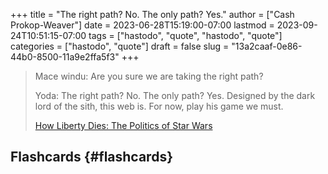 +++
title = "The right path? No. The only path? Yes."
author = ["Cash Prokop-Weaver"]
date = 2023-06-28T15:19:00-07:00
lastmod = 2023-09-24T10:51:15-07:00
tags = ["hastodo", "quote", "hastodo", "quote"]
categories = ["hastodo", "quote"]
draft = false
slug = "13a2caaf-0e86-44b0-8500-11a9e2ffa5f3"
+++

> Mace windu: Are you sure we are taking the right path?
>
> Yoda: The right path? No. The only path? Yes. Designed by the dark lord of the sith, this web is. For now, play his game we must.
>
> [How Liberty Dies: The Politics of Star Wars](https://youtube.com/watch?v=-TSqjRgh2ZY&t=3005s)


## Flashcards {#flashcards}
